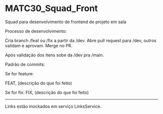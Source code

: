 # MATC30_Squad_Front

Squad para desenvolvimento de frontend de projeto em sala

Processo de desenvolvimento:

Cria branch /feat ou /fix a partir da /dev.
Abre pull request para /dev, outros validam e aprovam.
Merge no PR.

Após validação dos itens sobe da /dev pra /main.

Padrão de commits:

Se for feature:

FEAT, (descrição do que foi feito)

Se for fix:
FIX, (descrição do que foi feito)

---

Links estão mockados em serviço LinksService.
